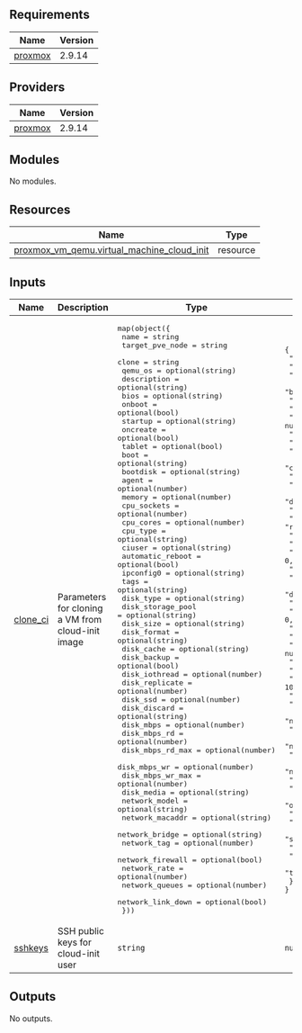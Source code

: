 ## Requirements

| Name | Version |
|------|---------|
| <a name="requirement_proxmox"></a> [proxmox](#requirement\_proxmox) | 2.9.14 |

## Providers

| Name | Version |
|------|---------|
| <a name="provider_proxmox"></a> [proxmox](#provider\_proxmox) | 2.9.14 |

## Modules

No modules.

## Resources

| Name | Type |
|------|------|
| [proxmox_vm_qemu.virtual_machine_cloud_init](https://registry.terraform.io/providers/Telmate/proxmox/2.9.14/docs/resources/vm_qemu) | resource |

## Inputs

| Name | Description | Type | Default | Required |
|------|-------------|------|---------|:--------:|
| <a name="input_clone_ci"></a> [clone\_ci](#input\_clone\_ci) | Parameters for cloning a VM from cloud-init image | <pre>map(object({<br>        name = string<br>        target_pve_node = string<br>        clone = string<br>        qemu_os = optional(string)<br>        description = optional(string)<br>        bios = optional(string)<br>        onboot = optional(bool)<br>        startup = optional(string)<br>        oncreate = optional(bool)<br>        tablet = optional(bool)<br>        boot = optional(string)<br>        bootdisk = optional(string)<br>        agent = optional(number)<br>        memory = optional(number)<br>        cpu_sockets = optional(number)<br>        cpu_cores = optional(number)<br>        cpu_type = optional(string)<br>        ciuser = optional(string)<br>        automatic_reboot = optional(bool)<br>        ipconfig0 = optional(string)<br>        tags = optional(string)<br>        disk_type = optional(string)<br>        disk_storage_pool = optional(string)<br>        disk_size = optional(string)<br>        disk_format = optional(string)<br>        disk_cache = optional(string)<br>        disk_backup = optional(bool)<br>        disk_iothread = optional(number)<br>        disk_replicate = optional(number)<br>        disk_ssd = optional(number)<br>        disk_discard = optional(string)<br>        disk_mbps = optional(number)<br>        disk_mbps_rd = optional(number)<br>        disk_mbps_rd_max = optional(number)<br>        disk_mbps_wr = optional(number)<br>        disk_mbps_wr_max = optional(number)<br>        disk_media = optional(string)<br>        network_model = optional(string)<br>        network_macaddr = optional(string)<br>        network_bridge = optional(string)<br>        network_tag = optional(number)<br>        network_firewall = optional(bool)<br>        network_rate = optional(number)<br>        network_queues = optional(number)<br>        network_link_down = optional(bool)<br>    }))</pre> | <pre>{<br>  "vm": {<br>    "agent": 0,<br>    "automatic_reboot": true,<br>    "bios": "seabios",<br>    "boot": null,<br>    "bootdisk": null,<br>    "ciuser": null,<br>    "clone": null,<br>    "cpu_cores": 1,<br>    "cpu_sockets": 1,<br>    "cpu_type": "host",<br>    "description": "",<br>    "disk_backup": true,<br>    "disk_cache": "none",<br>    "disk_discard": null,<br>    "disk_format": "raw",<br>    "disk_iothread": 0,<br>    "disk_mbps": 0,<br>    "disk_mbps_rd": 0,<br>    "disk_mbps_rd_max": 0,<br>    "disk_mbps_wr": 0,<br>    "disk_mbps_wr_max": 0,<br>    "disk_media": "disk",<br>    "disk_replicate": 0,<br>    "disk_size": null,<br>    "disk_ssd": 0,<br>    "disk_storage_pool": null,<br>    "disk_type": null,<br>    "ipconfig0": "ip=dhcp",<br>    "memory": 1024,<br>    "name": null,<br>    "network_bridge": "nat",<br>    "network_firewall": false,<br>    "network_link_down": false,<br>    "network_macaddr": null,<br>    "network_model": null,<br>    "network_queues": 1,<br>    "network_rate": 0,<br>    "network_tag": -1,<br>    "onboot": true,<br>    "oncreate": true,<br>    "qemu_os": "l26",<br>    "startup": "",<br>    "tablet": true,<br>    "tags": null,<br>    "target_pve_node": null<br>  }<br>}</pre> | no |
| <a name="input_sshkeys"></a> [sshkeys](#input\_sshkeys) | SSH public keys for cloud-init user | `string` | `null` | no |

## Outputs

No outputs.
